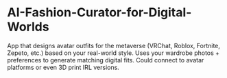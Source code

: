 # AI-Fashion-Curator-for-Digital-Worlds
App that designs avatar outfits for the metaverse (VRChat, Roblox, Fortnite, Zepeto, etc.) based on your real-world style.  Uses your wardrobe photos + preferences to generate matching digital fits.  Could connect to avatar platforms or even 3D print IRL versions.
